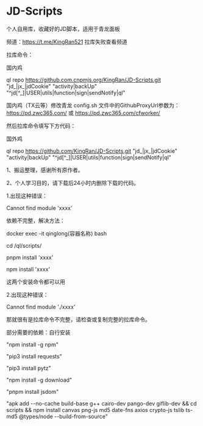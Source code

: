 # JD-Scripts
个人自用库，收藏好的JD脚本，适用于青龙面板

频道：https://t.me/KingRan521   拉库失败查看频道

拉库命令：

国内鸡 

ql repo https://github.com.cnpmjs.org/KingRan/JD-Scripts.git "jd_|jx_|jdCookie" "activity|backUp" "^jd[^_]|USER|utils|function|sign|sendNotify|ql"

国内鸡（TX云等）修改青龙 config.sh 文件中的GithubProxyUrl参数为：
https://pd.zwc365.com/ 或 
https://pd.zwc365.com/cfworker/

然后拉库命令填写下方代码：

国外鸡 

ql repo https://github.com/KingRan/JD-Scripts.git "jd_|jx_|jdCookie" "activity|backUp" "^jd[^_]|USER|utils|function|sign|sendNotify|ql"

1、搬运整理，感谢所有原作者。

2、个人学习目的，请下载后24小时内删除下载的代码。


1.出现这种错误：

Cannot find module 'xxxx'

依赖不完整，解决方法：

docker exec -it qinglong(容器名称) bash

cd /ql/scripts/

pnpm install 'xxxx'

npm install 'xxxx'

这两个安装命令都可以用

2.出现这种错误：

Cannot find module './xxxx'

那就很有是拉库命令不完整，请检查或复制完整的拉库命令。

部分需要的依赖：自行安装

"npm install -g npm"

"pip3 install requests"

"pip3 install pytz"

"npm install -g download"

"pnpm install jsdom"

"apk add --no-cache build-base g++ cairo-dev pango-dev giflib-dev && cd scripts && npm install canvas png-js md5 date-fns axios crypto-js tslib ts-md5 @types/node --build-from-source"

